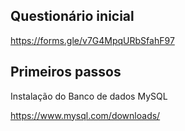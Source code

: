 
## Questionário inicial

https://forms.gle/v7G4MpqURbSfahF97

## Primeiros passos 

Instalação do Banco de dados MySQL

https://www.mysql.com/downloads/ 



